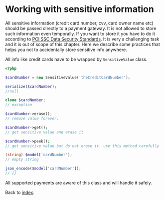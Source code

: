 # Working with sensitive information

All sensitive information (credit card number, cvv, card owner name etc) should be passed directly to a payment gateway.
It is not allowed to store such information even temporally.
If you want to store it you have to do it according to [PCI SSC Data Security Standards](https://www.pcisecuritystandards.org/security_standards/).
It is very a challenging task and it is out of scope of this chapter.
Here we describe some practices that helps you not to accidentally store sensitive info anywhere.

All info like credit cards have to be wrapped by `SensitiveValue` class.

```php
<?php

$cardNumber = new SensitiveValue('theCreditCardNumber');

serialize($cardNumber);
//null

clone $cardNumber;
// exception

$cardNumber->erase();
// remove value forever.

$cardNumber->get();
// get sensitive value and erase it

$cardNumber->peek();
// get sensitive value but do not erase it. use this method carefully

(string) $model['cardNumber'];
// empty string

json_encode($model['cardNumber']);
// {}
```

All supported payments are aware of this class and will handle it safely.

Back to [index](index.md).

